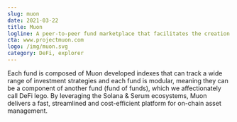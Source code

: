 ```yaml
---
slug: muon
date: 2021-03-22
title: Muon
logline: A peer-to-peer fund marketplace that facilitates the creation and management of Index Funds (ETFs).
cta: www.projectmuon.com
logo: /img/muon.svg
category: DeFi, explorer
---
```


Each fund is composed of Muon developed indexes that can track a wide range of investment strategies and each fund is modular, meaning they can be a component of another fund (fund of funds), which we affectionately call DeFi lego. By leveraging the Solana & Serum ecosystems, Muon delivers a fast, streamlined and cost-efficient platform for on-chain asset management.
